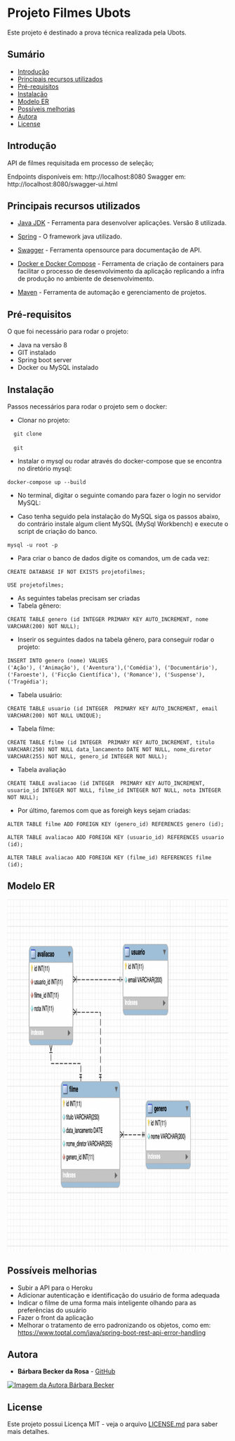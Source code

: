 # Projeto Filmes Ubots

Este projeto é destinado a prova técnica realizada pela Ubots.

## Sumário

  - [Introdução](#introdu%C3%A7%C3%A3o)
  - [Principais recursos utilizados](#principais-recursos-utilizados)
  - [Pré-requisitos](#pr%C3%A9-requisitos)
  - [Instalação](#instala%C3%A7%C3%A3o)
  - [Modelo ER](#modelo-er)
  - [Possíveis melhorias](#poss%C3%ADveis-melhorias)
  - [Autora](#autora)
  - [License](#license)

## Introdução

API de filmes requisitada em processo de seleção;

Endpoints disponíveis em: http://localhost:8080
Swagger em: http://localhost:8080/swagger-ui.html

## Principais recursos utilizados

* [Java JDK](https://www.oracle.com/technetwork/java/javase/downloads/jdk8-downloads-2133151.html) - Ferramenta para desenvolver aplicações. Versão 8 utilizada.
  

* [Spring](https://spring.io/) - O framework java utilizado.
* [Swagger](https://swagger.io/) - Ferramenta opensource para documentação de API.
*  [Docker e Docker Compose](https://www.docker.com) - Ferramenta de criação de containers para facilitar o processo de desenvolvimento da aplicação replicando a infra de produção no ambiente de desenvolvimento.
* [Maven](https://maven.apache.org/) - Ferramenta de automação e gerenciamento de projetos.
  
## Pré-requisitos

O que foi necessário para rodar o projeto: 

- Java na versão 8
- GIT instalado
- Spring boot server
- Docker ou MySQL instalado

## Instalação

Passos necessários para rodar o projeto sem o docker: 

- Clonar no projeto: 
```
  git clone 
  
  git
```
- Instalar o mysql ou rodar através do docker-compose que se encontra no diretório mysql:
    
```
docker-compose up --build
```

- No terminal, digitar o seguinte comando para fazer o login no servidor MySQL:

- Caso tenha seguido pela instalação do MySQL siga os passos abaixo, do contrário instale algum client MySQL (MySql Workbench) e execute o script de criação do banco.

```
mysql -u root -p
```

- Para criar o banco de dados digite os comandos, um de cada vez:

```
CREATE DATABASE IF NOT EXISTS projetofilmes;
```

```
USE projetofilmes;
```

- As seguintes tabelas precisam ser criadas
- Tabela gênero:

```
CREATE TABLE genero (id INTEGER PRIMARY KEY AUTO_INCREMENT, nome VARCHAR(200) NOT NULL);
```

- Inserir os seguintes dados na tabela gênero, para conseguir rodar o projeto:

```
INSERT INTO genero (nome) VALUES 
('Ação'), ('Animação'), ('Aventura'),('Comédia'), ('Documentário'), ('Faroeste'), ('Ficção Científica'), ('Romance'), ('Suspense'), ('Tragédia');
```

- Tabela usuário:

```
CREATE TABLE usuario (id INTEGER  PRIMARY KEY AUTO_INCREMENT, email VARCHAR(200) NOT NULL UNIQUE);
```

- Tabela filme:

```
CREATE TABLE filme (id INTEGER  PRIMARY KEY AUTO_INCREMENT, titulo VARCHAR(250) NOT NULL data_lancamento DATE NOT NULL, nome_diretor VARCHAR(255) NOT NULL, genero_id INTEGER NOT NULL);
```

- Tabela avaliação

```
CREATE TABLE avaliacao (id INTEGER  PRIMARY KEY AUTO_INCREMENT, usuario_id INTEGER NOT NULL, filme_id INTEGER NOT NULL, nota INTEGER NOT NULL);
```

- Por último, faremos com que as foreigh keys sejam criadas: 

```
ALTER TABLE filme ADD FOREIGN KEY (genero_id) REFERENCES genero (id);
```

```
ALTER TABLE avaliacao ADD FOREIGN KEY (usuario_id) REFERENCES usuario (id);
```

```
ALTER TABLE avaliacao ADD FOREIGN KEY (filme_id) REFERENCES filme (id);
```

## Modelo ER

  <img 
  alt="Imagem do modelo ER" src="./assets/diagramaer.png" width="800" height="800">

## Possíveis melhorias

- Subir a API para o Heroku
- Adicionar autenticação e identificação do usuário de forma adequada
- Indicar o filme de uma forma mais inteligente olhando para as preferências do usuário
- Fazer o front da aplicação
- Melhorar o tratamento de erro padronizando os objetos, como em: https://www.toptal.com/java/spring-boot-rest-api-error-handling

  
## Autora

* **Bárbara Becker da Rosa** -  [GitHub](https://github.com/barbbecker)

<a href="https://github.com/barbbecker">
  <img 
  alt="Imagem da Autora Bárbara Becker" src="https://avatars1.githubusercontent.com/u/39573350?s=460&v=4" width="100">
</a>


## License

Este projeto possui Licença MIT - veja o arquivo [LICENSE.md](LICENSE.md) para saber mais detalhes.
